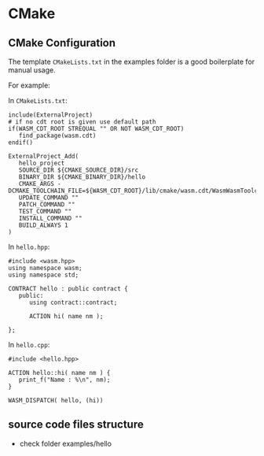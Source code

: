 # CMake

## CMake Configuration
The template `CMakeLists.txt` in the examples folder is a good boilerplate for manual usage.

For example:

In `CMakeLists.txt`:
```
include(ExternalProject)
# if no cdt root is given use default path
if(WASM_CDT_ROOT STREQUAL "" OR NOT WASM_CDT_ROOT)
   find_package(wasm.cdt)
endif()

ExternalProject_Add(
   hello_project
   SOURCE_DIR ${CMAKE_SOURCE_DIR}/src
   BINARY_DIR ${CMAKE_BINARY_DIR}/hello
   CMAKE_ARGS -DCMAKE_TOOLCHAIN_FILE=${WASM_CDT_ROOT}/lib/cmake/wasm.cdt/WasmWasmToolchain.cmake
   UPDATE_COMMAND ""
   PATCH_COMMAND ""
   TEST_COMMAND ""
   INSTALL_COMMAND ""
   BUILD_ALWAYS 1
)
```


In `hello.hpp`:

```
#include <wasm.hpp>
using namespace wasm;
using namespace std;

CONTRACT hello : public contract {
   public:
      using contract::contract;

      ACTION hi( name nm );

};

```

In `hello.cpp`:

```
#include <hello.hpp>

ACTION hello::hi( name nm ) {
   print_f("Name : %\n", nm);
}

WASM_DISPATCH( hello, (hi))
```

## source code files structure
- check folder examples/hello
